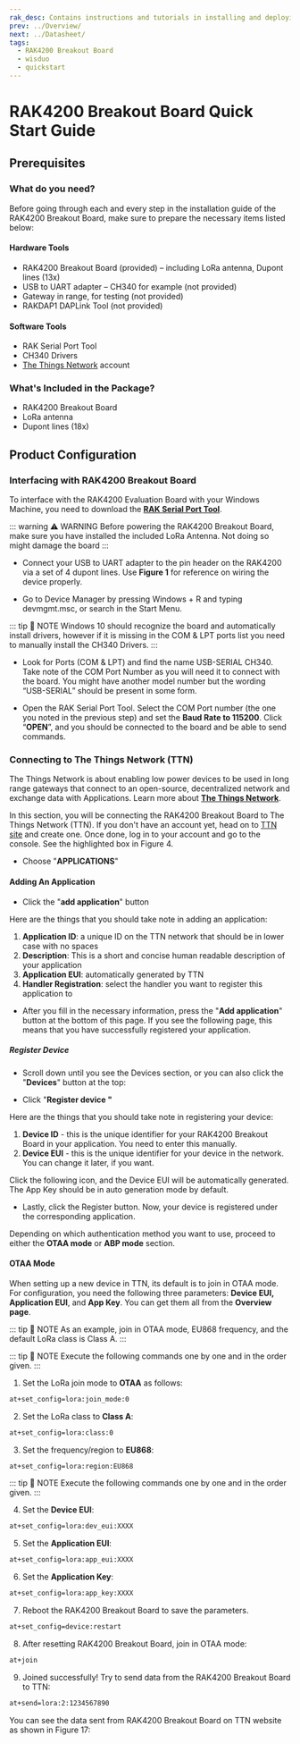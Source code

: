 ```yaml
---
rak_desc: Contains instructions and tutorials in installing and deploying your RAK4200 Breakout Board. Instructions are written in a detailed and step-by-step manner for an easier experience in setting up your LoRaWAN Module. 
prev: ../Overview/
next: ../Datasheet/
tags:
  - RAK4200 Breakout Board
  - wisduo
  - quickstart
---
```


# RAK4200 Breakout Board Quick Start Guide

## Prerequisites

<!---

<rk-img
  src="/assets/images/wisduo/rak4200-breakout-board/quickstart/main/peojuzuyfj5wzl51igyk.jpg"
  width="50%"
  caption="RAK4200 Breakout Board"
/>
--->

### What do you need?

Before going through each and every step in the installation guide of the RAK4200 Breakout Board, make sure to prepare the necessary items listed below:

#### Hardware Tools

- RAK4200 Breakout Board (provided) – including LoRa antenna, Dupont lines (13x) 
- USB to UART adapter – CH340 for example (not provided) 
- Gateway in range, for testing (not provided) 
- RAKDAP1 DAPLink Tool (not provided) 

#### Software Tools

- RAK Serial Port Tool
- CH340 Drivers 
- [The Things Network](https://account.thethingsnetwork.org/register) account

### What's Included in the Package?

- RAK4200 Breakout Board
- LoRa antenna
- Dupont lines (18x)


## Product Configuration

### Interfacing with RAK4200 Breakout Board

To interface with the RAK4200 Evaluation Board with your Windows Machine, you need to download the [**RAK Serial Port Tool**](https://downloads.rakwireless.com/en/LoRa/Tools/).

::: warning ⚠️ WARNING
Before powering the RAK4200 Breakout Board, make sure you have installed the included LoRa Antenna. Not doing so might damage the board
:::

- Connect your USB to UART adapter to the pin header on the RAK4200 via a set of 4 dupont lines. Use **Figure 1** for reference on wiring the device properly.

<rk-img
  src="/assets/images/wisduo/rak4200-breakout-board/quickstart/interfacing/connection.png"
  width="100%"
  caption="Powering up and interfacing with the board"
/>

- Go to Device Manager by pressing Windows + R and typing devmgmt.msc, or search in the Start Menu.

::: tip 📝 NOTE
Windows 10 should recognize the board and automatically install drivers, however if it is missing in the COM & LPT ports list you need to manually install the CH340 Drivers.
:::

- Look for Ports (COM & LPT) and find the name USB-SERIAL CH340. Take note of the COM Port Number as you will need it to connect with the board. You might have another model number but the wording “USB-SERIAL” should be present in some form.

<rk-img
  src="/assets/images/wisduo/rak4200-breakout-board/quickstart/interfacing/tvkkkqpdpkszdf4ioyg6.png"
  width="70%"
  caption="COM Port settings"
/>

- Open the RAK Serial Port Tool. Select the COM Port number (the one you noted in the previous step) and set the **Baud Rate to 115200**. Click “**OPEN**”, and you should be connected to the board and be able to send commands.

<rk-img
  src="/assets/images/wisduo/rak4200-breakout-board/quickstart/interfacing/ybo1fczw8uhagao2io7h.png"
  width="80%"
  caption="Configuring the RAK Serial Port Tool"
/>

### Connecting to The Things Network (TTN)

The Things Network is about enabling low power devices to be used in long range gateways that connect to an open-source, decentralized network and exchange data with Applications. Learn more about [**The Things Network**](https://www.thethingsnetwork.org/docs/).

In this section, you will be connecting the RAK4200 Breakout Board to The Things Network (TTN). If you don't have an account yet, head on to [TTN site](https://www.thethingsnetwork.org/) and create one. Once done, log in to your account and go to the console. See the highlighted box in Figure 4.

<rk-img
  src="/assets/images/wisduo/rak4200-breakout-board/quickstart/ttn/ttn-homepage.png"
  width="100%"
  caption="The Things Network Home Page"
/>

<rk-img
  src="/assets/images/wisduo/rak4200-breakout-board/quickstart/ttn/ttn-console.png"
  width="100%"
  caption="TTN Console Page"
/>

- Choose "**APPLICATIONS**"

<rk-img
  src="/assets/images/wisduo/rak4200-breakout-board/quickstart/ttn/add-application.png"
  width="100%"
  caption="Application Page"
/>

#### Adding An Application

- Click the "**add application**" button

<rk-img
  src="/assets/images/wisduo/rak4200-breakout-board/quickstart/ttn/application-input.png"
  width="100%"
  caption="Adding an Application"
/>

Here are the things that you should take note in adding an application:

1. **Application ID**: a unique ID on the TTN network that should be in lower case with no spaces
2. **Description**: This is a short and concise human readable description of your application
3. **Application EUI**: automatically generated by TTN
4. **Handler Registration**: select the handler you want to register this application to

- After you fill in the necessary information, press the "**Add application**" button at the bottom of this page. If you see the following page, this means that you have successfully registered your application.

<rk-img
  src="/assets/images/wisduo/rak4200-breakout-board/quickstart/ttn/app-overview.png"
  width="100%"
  caption="Application Overview"
/>

##### Register Device

- Scroll down until you see the Devices section, or you can also click the "**Devices**" button at the top:

<rk-img
  src="/assets/images/wisduo/rak4200-breakout-board/quickstart/ttn/dev-section.png"
  width="100%"
  caption="Device Section"
/>

- Click "**Register device "**

<rk-img
  src="/assets/images/wisduo/rak4200-breakout-board/quickstart/ttn/add-device.png"
  width="100%"
  caption="Add your Device"
/>

Here are the things that you should take note in registering your device:

1. **Device ID** - this is the unique identifier for your RAK4200 Breakout Board in your application. You need to enter this manually.
2. **Device EUI** - this is the unique identifier for your device in the network. You can change it later, if you want.

Click the following icon, and the Device EUI will be automatically generated. The App Key should be in auto generation mode by default.

- Lastly, click the Register button. Now, your device is registered under the corresponding application.

<rk-img
  src="/assets/images/wisduo/rak4200-breakout-board/quickstart/ttn/dev-overview2.png"
  width="100%"
  caption="Device Overview"
/>

Depending on which authentication method you want to use, proceed to either the **OTAA mode** or **ABP mode** section.



#### OTAA Mode

When setting up a new device in TTN, its default is to join in OTAA mode. For configuration, you need the following three parameters: **Device EUI, Application EUI**, and **App Key**. You can get them all from the **Overview page**.

<rk-img
  src="/assets/images/wisduo/rak4200-breakout-board/quickstart/ttn/ttn-dev-overview.png"
  width="100%"
  caption="Device Overview Parameters"
/>

::: tip 📝 NOTE
As an example, join in OTAA mode, EU868 frequency, and the default LoRa class is Class A.
:::

::: tip 📝 NOTE
Execute the following commands one by one and in the order given.
:::

1. Set the LoRa join mode to **OTAA** as follows:

```sh
at+set_config=lora:join_mode:0
```

2. Set the LoRa class to **Class A**:

```sh
at+set_config=lora:class:0
```

3. Set the frequency/region to **EU868**:

```sh
at+set_config=lora:region:EU868
```

<rk-img
  src="/assets/images/wisduo/rak4200-breakout-board/quickstart/ttn/otaa-serial1.png"
  width="45%"
  caption="AT Command for OTAA Join Mode, Class and Region"
/>

::: tip 📝 NOTE
Execute the following commands one by one and in the order given.
:::

4. Set the **Device EUI**:

```sh
at+set_config=lora:dev_eui:XXXX
```

5. Set the **Application EUI**:

```sh
at+set_config=lora:app_eui:XXXX
```

6. Set the **Application Key**:

```sh
at+set_config=lora:app_key:XXXX
```

<rk-img
  src="/assets/images/wisduo/rak4200-breakout-board/quickstart/ttn/otaa-serial2.png"
  width="45%"
  caption="AT Command for OTAA Device EUI, Application EUI and Application Key"
/>

7. Reboot the RAK4200 Breakout Board to save the parameters.

```sh
at+set_config=device:restart
```

8. After resetting RAK4200 Breakout Board, join in OTAA mode:

```sh
at+join
```

<rk-img
  src="/assets/images/wisduo/rak4200-breakout-board/quickstart/ttn/otaa-join.png"
  width="45%"
  caption="AT Command for OTAA LoRa Join via RAK Serial Port Tool"
/>

9. Joined successfully! Try to send data from the RAK4200 Breakout Board to TTN:

```sh
at+send=lora:2:1234567890
```

<rk-img
  src="/assets/images/wisduo/rak4200-breakout-board/quickstart/ttn/otaa-send-data.jpg"
  width="45%"
  caption="OTAA Test Sample Data Sent via RAK Serial Port Tool"
/>

You can see the data sent from RAK4200 Breakout Board on TTN website as shown in Figure 17:

<rk-img
  src="/assets/images/wisduo/rak4200-breakout-board/quickstart/ttn/ttn-traffic.png"
  width="100%"
  caption="OTAA Test Sample Data Sent Viewed in The Things Network"
/>


